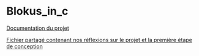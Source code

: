 # Blokus_in_c

[Documentation du projet](https://lesys.github.io/Blokus_in_c/)

[Fichier partagé contenant nos réflexions sur le projet et la première étape de conception](https://annuel.framapad.org/p/conduite-projet-l2info-zi-projet)

